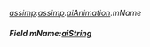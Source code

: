 _[assimp](../../modules/assimp/assimp-module.md):[assimp](../../modules/assimp/assimp-module.md).[aiAnimation](../../modules/assimp/assimp-aianimation.md).mName_
##### Field mName:[aiString](../../modules/assimp/assimp-aistring.md)
